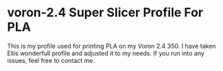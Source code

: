 # voron-2.4 Super Slicer Profile For PLA

This is my profile used for printing PLA on my Voron 2.4 350. I have taken Ellis wonderfull profile and adjusted it to my needs.
If you run into any issues, feel free to contact me.
